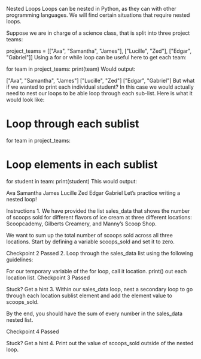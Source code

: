 Nested Loops
Loops can be nested in Python, as they can with other programming languages. We will find certain situations that require nested loops.

Suppose we are in charge of a science class, that is split into three project teams:

project_teams = [["Ava", "Samantha", "James"], ["Lucille", "Zed"], ["Edgar", "Gabriel"]]
Using a for or while loop can be useful here to get each team:

for team in project_teams:
  print(team)
Would output:

["Ava", "Samantha", "James"]
["Lucille", "Zed"]
["Edgar", "Gabriel"]
But what if we wanted to print each individual student? In this case we would actually need to nest our loops to be able loop through each sub-list. Here is what it would look like:

# Loop through each sublist
for team in project_teams:
  # Loop elements in each sublist
  for student in team:
    print(student)
This would output:

Ava
Samantha
James
Lucille
Zed
Edgar
Gabriel
Let’s practice writing a nested loop!

Instructions
1.
We have provided the list sales_data that shows the number of scoops sold for different flavors of ice cream at three different locations: Scoopcademy, Gilberts Creamery, and Manny’s Scoop Shop.

We want to sum up the total number of scoops sold across all three locations. Start by defining a variable scoops_sold and set it to zero.

Checkpoint 2 Passed
2.
Loop through the sales_data list using the following guidelines:

For our temporary variable of the for loop, call it location.
print() out each location list.
Checkpoint 3 Passed

Stuck? Get a hint
3.
Within our sales_data loop, nest a secondary loop to go through each location sublist element and add the element value to scoops_sold.

By the end, you should have the sum of every number in the sales_data nested list.

Checkpoint 4 Passed

Stuck? Get a hint
4.
Print out the value of scoops_sold outside of the nested loop.
